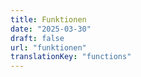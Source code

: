 ```yaml
---
title: Funktionen
date: "2025-03-30"
draft: false
url: "funktionen"
translationKey: "functions"
---
```


<!-- bei single pages kommt alles in den frontmatter ... -->